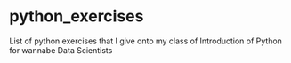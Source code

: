 # python_exercises
List of python exercises that I give onto my class of Introduction of Python for wannabe Data Scientists 
